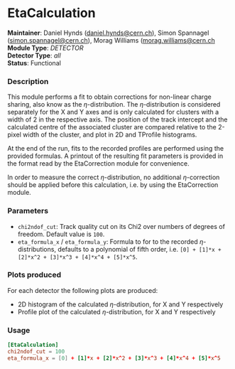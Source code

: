# EtaCalculation
**Maintainer**: Daniel Hynds (<daniel.hynds@cern.ch>), Simon Spannagel (<simon.spannagel@cern.ch>), Morag Williams (<morag.williams@cern.ch>
**Module Type**: *DETECTOR*  
**Detector Type**: *all*  
**Status**: Functional

### Description
This module performs a fit to obtain corrections for non-linear charge sharing, also know as the $`\eta`$-distribution. 
The $`\eta`$-distribution is considered separately for the X and Y axes and is only calculated for clusters with a width of 2 in the respective axis.
The position of the track intercept and the calculated centre of the associated cluster are compared relative to the 2-pixel width of the cluster, and plot in 2D and TProfile histograms.

At the end of the run, fits to the recorded profiles are performed using the provided formulas. 
A printout of the resulting fit parameters is provided in the format read by the EtaCorrection module for convenience.

In order to measure the correct $`\eta`$-distribution, no additional $`\eta`$-correction should be applied before this calculation, i.e. by using the EtaCorrection module.

### Parameters
* `chi2ndof_cut`: Track quality cut on its Chi2 over numbers of degrees of freedom. Default value is `100`.
* `eta_formula_x` / `eta_formula_y`: Formula to for to the recorded $`\eta`$-distributions, defaults to a polynomial of fifth order, i.e. `[0] + [1]*x + [2]*x^2 + [3]*x^3 + [4]*x^4 + [5]*x^5`.

### Plots produced
For each detector the following plots are produced:

* 2D histogram of the calculated $`\eta`$-distribution, for X and Y respectively
* Profile plot of the calculated $`\eta`$-distribution, for X and Y respectively

### Usage
```toml
[EtaCalculation]
chi2ndof_cut = 100
eta_formula_x = [0] + [1]*x + [2]*x^2 + [3]*x^3 + [4]*x^4 + [5]*x^5
```
